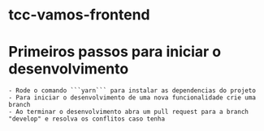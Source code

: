 # tcc-vamos-frontend

# Primeiros passos para iniciar o desenvolvimento

    - Rode o comando ```yarn``` para instalar as dependencias do projeto
    - Para iniciar o desenvolvimento de uma nova funcionalidade crie uma branch
    - Ao terminar o desenvolvimento abra um pull request para a branch "develop" e resolva os conflitos caso tenha
